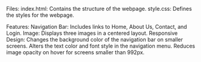 Files:
index.html: Contains the structure of the webpage.
style.css: Defines the styles for the webpage.

Features:
Navigation Bar: Includes links to Home, About Us, Contact, and Login.
Image: Displays three images in a centered layout.
Responsive Design:
Changes the background color of the navigation bar on smaller screens.
Alters the text color and font style in the navigation menu.
Reduces image opacity on hover for screens smaller than 992px.
